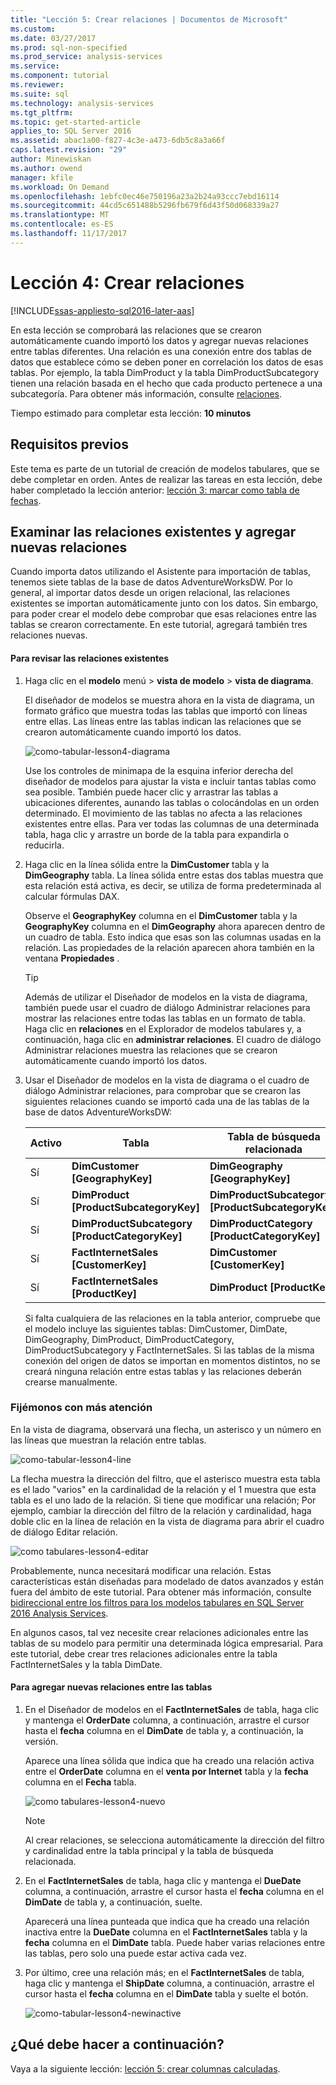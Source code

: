 ```yaml
---
title: "Lección 5: Crear relaciones | Documentos de Microsoft"
ms.custom: 
ms.date: 03/27/2017
ms.prod: sql-non-specified
ms.prod_service: analysis-services
ms.service: 
ms.component: tutorial
ms.reviewer: 
ms.suite: sql
ms.technology: analysis-services
ms.tgt_pltfrm: 
ms.topic: get-started-article
applies_to: SQL Server 2016
ms.assetid: abac1a00-f827-4c3e-a473-6db5c8a3a66f
caps.latest.revision: "29"
author: Minewiskan
ms.author: owend
manager: kfile
ms.workload: On Demand
ms.openlocfilehash: 1ebfc0ec46e750196a23a2b24a93ccc7ebd16114
ms.sourcegitcommit: 44cd5c651488b5296fb679f6d43f50d068339a27
ms.translationtype: MT
ms.contentlocale: es-ES
ms.lasthandoff: 11/17/2017
---
```

# <a name="lesson-4-create-relationships"></a>Lección 4: Crear relaciones
[!INCLUDE[ssas-appliesto-sql2016-later-aas](../includes/ssas-appliesto-sql2016-later-aas.md)]

En esta lección se comprobará las relaciones que se crearon automáticamente cuando importó los datos y agregar nuevas relaciones entre tablas diferentes. Una relación es una conexión entre dos tablas de datos que establece cómo se deben poner en correlación los datos de esas tablas. Por ejemplo, la tabla DimProduct y la tabla DimProductSubcategory tienen una relación basada en el hecho que cada producto pertenece a una subcategoría. Para obtener más información, consulte [relaciones](../analysis-services/tabular-models/relationships-ssas-tabular.md).
  
Tiempo estimado para completar esta lección: **10 minutos**  
  
## <a name="prerequisites"></a>Requisitos previos  
Este tema es parte de un tutorial de creación de modelos tabulares, que se debe completar en orden. Antes de realizar las tareas en esta lección, debe haber completado la lección anterior: [lección 3: marcar como tabla de fechas](../analysis-services/lesson-3-mark-as-date-table.md). 
  
## <a name="review-existing-relationships-and-add-new-relationships"></a>Examinar las relaciones existentes y agregar nuevas relaciones  
Cuando importa datos utilizando el Asistente para importación de tablas, tenemos siete tablas de la base de datos AdventureWorksDW. Por lo general, al importar datos desde un origen relacional, las relaciones existentes se importan automáticamente junto con los datos. Sin embargo, para poder crear el modelo debe comprobar que esas relaciones entre las tablas se crearon correctamente. En este tutorial, agregará también tres relaciones nuevas.  
  
#### <a name="to-review-existing-relationships"></a>Para revisar las relaciones existentes  
  
1.  Haga clic en el **modelo** menú > **vista de modelo** > **vista de diagrama**.  

    El diseñador de modelos se muestra ahora en la vista de diagrama, un formato gráfico que muestra todas las tablas que importó con líneas entre ellas. Las líneas entre las tablas indican las relaciones que se crearon automáticamente cuando importó los datos.
    
    ![como-tabular-lesson4-diagrama](../analysis-services/media/as-tabular-lesson4-diagram.png)
  
    Use los controles de minimapa de la esquina inferior derecha del diseñador de modelos para ajustar la vista e incluir tantas tablas como sea posible. También puede hacer clic y arrastrar las tablas a ubicaciones diferentes, aunando las tablas o colocándolas en un orden determinado. El movimiento de las tablas no afecta a las relaciones existentes entre ellas. Para ver todas las columnas de una determinada tabla, haga clic y arrastre un borde de la tabla para expandirla o reducirla.  
  
2.  Haga clic en la línea sólida entre la **DimCustomer** tabla y la **DimGeography** tabla. La línea sólida entre estas dos tablas muestra que esta relación está activa, es decir, se utiliza de forma predeterminada al calcular fórmulas DAX.  
  
    Observe el **GeographyKey** columna en el **DimCustomer** tabla y la **GeographyKey** columna en el **DimGeography** ahora aparecen dentro de un cuadro de tabla. Esto indica que esas son las columnas usadas en la relación. Las propiedades de la relación aparecen ahora también en la ventana **Propiedades** .  
  
    > [!TIP]  
    > Además de utilizar el Diseñador de modelos en la vista de diagrama, también puede usar el cuadro de diálogo Administrar relaciones para mostrar las relaciones entre todas las tablas en un formato de tabla. Haga clic en **relaciones** en el Explorador de modelos tabulares y, a continuación, haga clic en **administrar relaciones**. El cuadro de diálogo Administrar relaciones muestra las relaciones que se crearon automáticamente cuando importó los datos.  
  
3.  Usar el Diseñador de modelos en la vista de diagrama o el cuadro de diálogo Administrar relaciones, para comprobar que se crearon las siguientes relaciones cuando se importó cada una de las tablas de la base de datos AdventureWorksDW:  
  
    |Activo|Tabla|Tabla de búsqueda relacionada|  
    |----------|---------|------------------------|  
    |Sí|**DimCustomer [GeographyKey]**|**DimGeography [GeographyKey]**|  
    |Sí|**DimProduct [ProductSubcategoryKey]**|**DimProductSubcategory [ProductSubcategoryKey]**|  
    |Sí|**DimProductSubcategory [ProductCategoryKey]**|**DimProductCategory [ProductCategoryKey]**|  
    |Sí|**FactInternetSales [CustomerKey]**|**DimCustomer [CustomerKey]**|  
    |Sí|**FactInternetSales [ProductKey]**|**DimProduct [ProductKey]**|  
  
    Si falta cualquiera de las relaciones en la tabla anterior, compruebe que el modelo incluye las siguientes tablas: DimCustomer, DimDate, DimGeography, DimProduct, DimProductCategory, DimProductSubcategory y FactInternetSales. Si las tablas de la misma conexión del origen de datos se importan en momentos distintos, no se creará ninguna relación entre estas tablas y las relaciones deberán crearse manualmente.  

### <a name="take-a-closer-look"></a>Fijémonos con más atención
En la vista de diagrama, observará una flecha, un asterisco y un número en las líneas que muestran la relación entre tablas.

![como-tabular-lesson4-line](../analysis-services/media/as-tabular-lesson4-line.png)

La flecha muestra la dirección del filtro, que el asterisco muestra esta tabla es el lado "varios" en la cardinalidad de la relación y el 1 muestra que esta tabla es el uno lado de la relación. Si tiene que modificar una relación; Por ejemplo, cambiar la dirección del filtro de la relación y cardinalidad, haga doble clic en la línea de relación en la vista de diagrama para abrir el cuadro de diálogo Editar relación.

![como tabulares-lesson4-editar](../analysis-services/media/as-tabular-lesson4-edit.png)

Probablemente, nunca necesitará modificar una relación. Estas características están diseñadas para modelado de datos avanzados y están fuera del ámbito de este tutorial. Para obtener más información, consulte [bidireccional entre los filtros para los modelos tabulares en SQL Server 2016 Analysis Services](../analysis-services/tabular-models/bi-directional-cross-filters-tabular-models-analysis-services.md).

En algunos casos, tal vez necesite crear relaciones adicionales entre las tablas de su modelo para permitir una determinada lógica empresarial. Para este tutorial, debe crear tres relaciones adicionales entre la tabla FactInternetSales y la tabla DimDate.  
  
#### <a name="to-add-new-relationships-between-tables"></a>Para agregar nuevas relaciones entre las tablas  
  
1.  En el Diseñador de modelos en el **FactInternetSales** de tabla, haga clic y mantenga el **OrderDate** columna, a continuación, arrastre el cursor hasta el **fecha** columna en el  **DimDate** de tabla y, a continuación, la versión.  

    Aparece una línea sólida que indica que ha creado una relación activa entre el **OrderDate** columna en el **venta por Internet** tabla y la **fecha** columna en el **Fecha** tabla. 
  
      ![como tabulares-lesson4-nuevo](../analysis-services/media/as-tabular-lesson4-new.png) 
  
    > [!NOTE]  
    > Al crear relaciones, se selecciona automáticamente la dirección del filtro y cardinalidad entre la tabla principal y la tabla de búsqueda relacionada.  
  
2.  En el **FactInternetSales** de tabla, haga clic y mantenga el **DueDate** columna, a continuación, arrastre el cursor hasta el **fecha** columna en el **DimDate** de tabla y, a continuación, suelte.  
  
    Aparecerá una línea punteada que indica que ha creado una relación inactiva entre la **DueDate** columna en el **FactInternetSales** tabla y la **fecha** columna en el  **DimDate** tabla. Puede haber varias relaciones entre las tablas, pero solo una puede estar activa cada vez.  
  
3.  Por último, cree una relación más; en el **FactInternetSales** de tabla, haga clic y mantenga el **ShipDate** columna, a continuación, arrastre el cursor hasta el **fecha** columna en el **DimDate** tabla y suelte el botón.  
    
     ![como-tabular-lesson4-newinactive](../analysis-services/media/as-tabular-lesson4-newinactive.png)
  
## <a name="whats-next"></a>¿Qué debe hacer a continuación?
Vaya a la siguiente lección: [lección 5: crear columnas calculadas](../analysis-services/lesson-5-create-calculated-columns.md).
  
  
  
